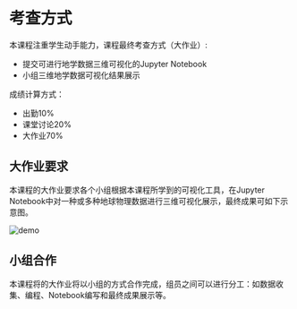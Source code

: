 # 考查方式

本课程注重学生动手能力，课程最终考查方式（大作业）:

- 提交可进行地学数据三维可视化的Jupyter Notebook
- 小组三维地学数据可视化结果展示

成绩计算方式：

- 出勤10%
- 课堂讨论20%
- 大作业70%

## 大作业要求
本课程的大作业要求各个小组根据本课程所学到的可视化工具，在Jupyter Notebook中对一种或多种地球物理数据进行三维可视化展示，最终成果可如下示意图。

![demo](./课程笔记/figs/omfvista-demo.gif)


## 小组合作
本课程将的大作业将以小组的方式合作完成，组员之间可以进行分工：如数据收集、编程、Notebook编写和最终成果展示等。

